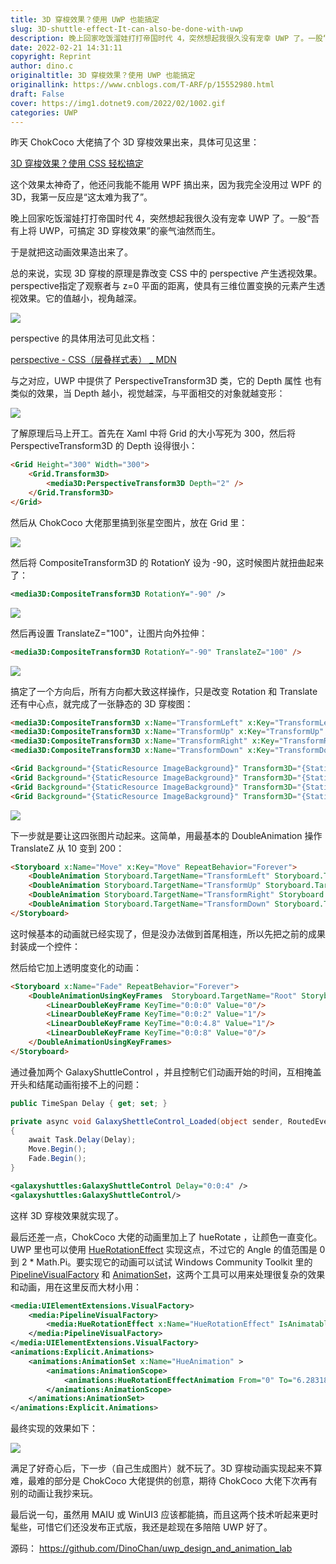 ```yaml
---
title: 3D 穿梭效果？使用 UWP 也能搞定
slug: 3D-shuttle-effect-It-can-also-be-done-with-uwp
description: 晚上回家吃饭溜娃打打帝国时代 4，突然想起我很久没有宠幸 UWP 了。一股“吾有上将 UWP，可搞定 3D 穿梭效果”的豪气油然而生。
date: 2022-02-21 14:31:11
copyright: Reprint
author: dino.c
originaltitle: 3D 穿梭效果？使用 UWP 也能搞定
originallink: https://www.cnblogs.com/T-ARF/p/15552980.html
draft: False
cover: https://img1.dotnet9.com/2022/02/1002.gif
categories: UWP
---
```


昨天 ChokCoco 大佬搞了个 3D 穿梭效果出来，具体可见这里：

[3D 穿梭效果？使用 CSS 轻松搞定](https://www.cnblogs.com/coco1s/p/15532217.html)

这个效果太神奇了，他还问我能不能用 WPF 搞出来，因为我完全没用过 WPF 的 3D，我第一反应是“这太难为我了”。

晚上回家吃饭溜娃打打帝国时代 4，突然想起我很久没有宠幸 UWP 了。一股“吾有上将 UWP，可搞定 3D 穿梭效果”的豪气油然而生。

于是就把这动画效果造出来了。

总的来说，实现 3D 穿梭的原理是靠改变 CSS 中的 perspective 产生透视效果。perspective指定了观察者与 z=0 平面的距离，使具有三维位置变换的元素产生透视效果。它的值越小，视角越深。

![](https://img1.dotnet9.com/2022/02/1001.png)

perspective 的具体用法可见此文档：

[perspective - CSS（层叠样式表） _ MDN](https://developer.mozilla.org/zh-CN/docs/Web/CSS/perspective)

与之对应，UWP 中提供了 PerspectiveTransform3D 类，它的 Depth 属性 也有类似的效果，当 Depth 越小，视觉越深，与平面相交的对象就越变形：

![](https://img1.dotnet9.com/2022/02/1002.gif)

了解原理后马上开工。首先在 Xaml 中将 Grid 的大小写死为 300，然后将 PerspectiveTransform3D 的 Depth 设得很小：

```html
<Grid Height="300" Width="300">
    <Grid.Transform3D>
        <media3D:PerspectiveTransform3D Depth="2" />
    </Grid.Transform3D>
</Grid>
```

然后从 ChokCoco 大佬那里搞到张星空图片，放在 Grid 里：

![](https://img1.dotnet9.com/2022/02/1003.png)

然后将 CompositeTransform3D 的 RotationY 设为 -90，这时候图片就扭曲起来了：

```xml
<media3D:CompositeTransform3D RotationY="-90" />
```

![](https://img1.dotnet9.com/2022/02/1004.png)

然后再设置 TranslateZ="100"，让图片向外拉伸：

```html
<media3D:CompositeTransform3D RotationY="-90" TranslateZ="100" />
```

![](https://img1.dotnet9.com/2022/02/1005.png)

搞定了一个方向后，所有方向都大致这样操作，只是改变 Rotation 和 Translate 还有中心点，就完成了一张静态的 3D 穿梭图：

```html
<media3D:CompositeTransform3D x:Name="TransformLeft" x:Key="TransformLeft" RotationY="-90" TranslateZ="100" />
<media3D:CompositeTransform3D x:Name="TransformUp" x:Key="TransformUp" RotationX="90" TranslateZ="50" />
<media3D:CompositeTransform3D x:Name="TransformRight" x:Key="TransformRight" RotationY="90" CenterX="300" TranslateZ="50"/>
<media3D:CompositeTransform3D x:Name="TransformDown" x:Key="TransformDown" RotationX="-90" CenterY="300" TranslateZ="50" />

<Grid Background="{StaticResource ImageBackground}" Transform3D="{StaticResource TransformLeft}" />
<Grid Background="{StaticResource ImageBackground}" Transform3D="{StaticResource TransformUp}" />
<Grid Background="{StaticResource ImageBackground}" Transform3D="{StaticResource TransformRight}" />
<Grid Background="{StaticResource ImageBackground}" Transform3D="{StaticResource TransformDown}" />
```

![](https://img1.dotnet9.com/2022/02/1006.png)

下一步就是要让这四张图片动起来。这简单，用最基本的 DoubleAnimation 操作TranslateZ 从 10 变到 200：

```html
<Storyboard x:Name="Move" x:Key="Move" RepeatBehavior="Forever">
    <DoubleAnimation Storyboard.TargetName="TransformLeft" Storyboard.TargetProperty="TranslateZ" From="10" To="200" Duration="0:0:8"/>
    <DoubleAnimation Storyboard.TargetName="TransformUp" Storyboard.TargetProperty="TranslateZ" From="10" To="200" Duration="0:0:8"/>
    <DoubleAnimation Storyboard.TargetName="TransformRight" Storyboard.TargetProperty="TranslateZ" From="10" To="200" Duration="0:0:8"/>
    <DoubleAnimation Storyboard.TargetName="TransformDown" Storyboard.TargetProperty="TranslateZ" From="10" To="200" Duration="0:0:8"/>
</Storyboard>
```

这时候基本的动画就已经实现了，但是没办法做到首尾相连，所以先把之前的成果封装成一个控件：

然后给它加上透明度变化的动画：

```html
<Storyboard x:Name="Fade" RepeatBehavior="Forever">
    <DoubleAnimationUsingKeyFrames  Storyboard.TargetName="Root" Storyboard.TargetProperty="Opacity" Duration="0:0:8"  >
        <LinearDoubleKeyFrame KeyTime="0:0:0" Value="0"/>
        <LinearDoubleKeyFrame KeyTime="0:0:2" Value="1"/>
        <LinearDoubleKeyFrame KeyTime="0:0:4.8" Value="1"/>
        <LinearDoubleKeyFrame KeyTime="0:0:8" Value="0"/>
    </DoubleAnimationUsingKeyFrames>
</Storyboard>
```

通过叠加两个 GalaxyShuttleControl ，并且控制它们动画开始的时间，互相掩盖开头和结尾动画衔接不上的问题：

```C#
public TimeSpan Delay { get; set; }

private async void GalaxyShettleControl_Loaded(object sender, RoutedEventArgs e)
{
    await Task.Delay(Delay);
    Move.Begin();
    Fade.Begin();
}
```

```xml
<galaxyshuttles:GalaxyShuttleControl Delay="0:0:4" />
<galaxyshuttles:GalaxyShuttleControl/>
```

这样 3D 穿梭效果就实现了。

最后还差一点，ChokCoco 大佬的动画里加上了 hueRotate ，让颜色一直变化。UWP 里也可以使用 [HueRotationEffect](http://microsoft.github.io/Win2D/WinUI2/html/T_Microsoft_Graphics_Canvas_Effects_HueRotationEffect.htm) 实现这点，不过它的 Angle 的值范围是 0 到 2 * Math.Pi。要实现它的动画可以试试 Windows Community Toolkit 里的 [PipelineVisualFactory](https://docs.microsoft.com/zh-cn/windows/communitytoolkit/brushes/pipelinevisualfactory) 和 [AnimationSet](https://docs.microsoft.com/zh-cn/windows/communitytoolkit/animations/animationset)，这两个工具可以用来处理很复杂的效果和动画，用在这里反而大材小用：

```xml
<media:UIElementExtensions.VisualFactory>
    <media:PipelineVisualFactory>
        <media:HueRotationEffect x:Name="HueRotationEffect" IsAnimatable="True"/>
    </media:PipelineVisualFactory>
</media:UIElementExtensions.VisualFactory>
<animations:Explicit.Animations>
    <animations:AnimationSet x:Name="HueAnimation" >
        <animations:AnimationScope>
            <animations:HueRotationEffectAnimation From="0" To="6.28318530718" Target="{Binding ElementName=HueRotationEffect}"  Repeat="Forever" Duration="0:0:28"/>
        </animations:AnimationScope>
    </animations:AnimationSet>
</animations:Explicit.Animations>
```

最终实现的效果如下：

![](https://img1.dotnet9.com/2022/02/1007.gif)

满足了好奇心后，下一步（自己生成图片）就不玩了。3D 穿梭动画实现起来不算难，最难的部分是 ChokCoco 大佬提供的创意，期待 ChokCoco 大佬下次再有别的动画让我抄来玩。

最后说一句，虽然用 MAIU 或 WinUI3 应该都能搞，而且这两个技术听起来更时髦些，可惜它们还没发布正式版，我还是趁现在多陪陪 UWP 好了。

源码： https://github.com/DinoChan/uwp_design_and_animation_lab